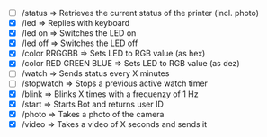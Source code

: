 - [ ] /status => Retrieves the current status of the printer (incl. photo)
- [x] /led => Replies with keyboard
- [x] /led on => Switches the LED on
- [x] /led off => Switches the LED off
- [x] /color RRGGBB => Sets LED to RGB value (as hex)
- [x] /color RED GREEN BLUE => Sets LED to RGB value (as dez)
- [ ] /watch <minutes> => Sends status every X minutes
- [ ] /stopwatch => Stops a previous active watch timer
- [x] /blink <amount> => Blinks X times with a frequenzy of 1 Hz
- [x] /start => Starts Bot and returns user ID
- [x] /photo => Takes a photo of the camera
- [x] /video <length> => Takes a video of X seconds and sends it